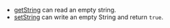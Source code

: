 - [getString](https://pub.dev/documentation/shared_preferences/latest/shared_preferences/SharedPreferences/getString.html) can read an empty string.
- [setString](https://pub.dev/documentation/shared_preferences/latest/shared_preferences/SharedPreferences/setString.html) can write an empty String and return `true`.
